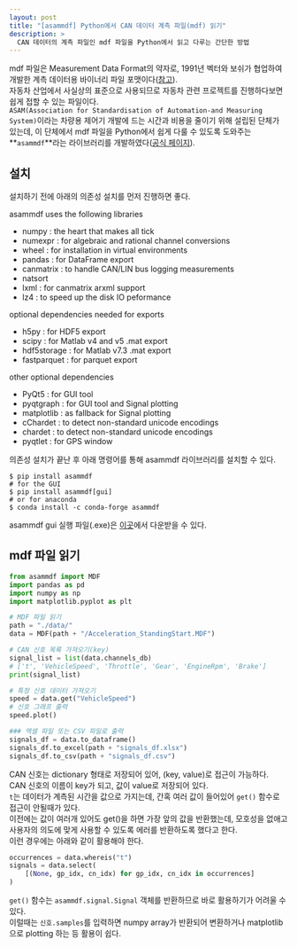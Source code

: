 ```yaml
---
layout: post
title: "[asammdf] Python에서 CAN 데이터 계측 파일(mdf) 읽기"
description: >
  CAN 데이터의 계측 파일인 mdf 파일을 Python에서 읽고 다루는 간단한 방법
---
```


mdf 파일은 Measurement Data Format의 약자로, 1991년 벡터와 보쉬가 협업하여 개발한 계측 데이터용 바이너리 파일 포맷이다([참고](https://www.vector.com/kr/ko/products/application-areas/ecu-calibration/measurement/mdf/)).    
자동차 산업에서 사실상의 표준으로 사용되므로 자동차 관련 프로젝트를 진행하다보면 쉽게 접할 수 있는 파일이다.   
`ASAM(Association for Standardisation of Automation-and Measuring System)`이라는 차량용 제어기 개발에 드는 시간과 비용을 줄이기 위해 설립된 단체가 있는데, 이 단체에서 mdf 파일을 Python에서 쉽게 다룰 수 있도록 도와주는 **`asammdf`**라는 라이브러리를 개발하였다([공식 페이지](https://pypi.org/project/asammdf/)).

## 설치
설치하기 전에 아래의 의존성 설치를 먼저 진행하면 좋다.

asammdf uses the following libraries
- numpy : the heart that makes all tick
- numexpr : for algebraic and rational channel conversions
- wheel : for installation in virtual environments
- pandas : for DataFrame export
- canmatrix : to handle CAN/LIN bus logging measurements
- natsort
- lxml : for canmatrix arxml support
- lz4 : to speed up the disk IO peformance

optional dependencies needed for exports
- h5py : for HDF5 export
- scipy : for Matlab v4 and v5 .mat export
- hdf5storage : for Matlab v7.3 .mat export
- fastparquet : for parquet export

other optional dependencies
- PyQt5 : for GUI tool
- pyqtgraph : for GUI tool and Signal plotting
- matplotlib : as fallback for Signal plotting
- cChardet : to detect non-standard unicode encodings
- chardet : to detect non-standard unicode encodings
- pyqtlet : for GPS window

의존성 설치가 끝난 후 아래 명령어를 통해 asammdf 라이브러리를 설치할 수 있다.
```
$ pip install asammdf
# for the GUI 
$ pip install asammdf[gui]
# or for anaconda
$ conda install -c conda-forge asammdf
```

asammdf gui 실행 파일(.exe)은 [이곳](https://sourceforge.net/projects/asammdf/)에서 다운받을 수 있다.


## mdf 파일 읽기

```python 
from asammdf import MDF
import pandas as pd
import numpy as np
import matplotlib.pyplot as plt

# MDF 파일 읽기
path = "./data/"
data = MDF(path + "/Acceleration_StandingStart.MDF")

# CAN 신호 목록 가져오기(key)
signal_list = list(data.channels_db)
# ['t', 'VehicleSpeed', 'Throttle', 'Gear', 'EngineRpm', 'Brake']
print(signal_list)

# 특정 신호 데이터 가져오기
speed = data.get("VehicleSpeed")
# 신호 그래프 출력
speed.plot()

### 엑셀 파일 또는 CSV 파일로 출력
signals_df = data.to_dataframe()
signals_df.to_excel(path + "signals_df.xlsx")
signals_df.to_csv(path + "signals_df.csv")
```

CAN 신호는 dictionary 형태로 저장되어 있어, (key, value)로 접근이 가능하다.   
CAN 신호의 이름이 key가 되고, 값이 value로 저장되어 있다.   
`t`는 데이터가 계측된 시간을 값으로 가지는데, 간혹 여러 값이 들어있어 `get()` 함수로 접근이 안될때가 있다.   
이전에는 값이 여러개 있어도 get()을 하면 가장 앞의 값을 반환했는데, 모호성을 없애고 사용자의 의도에 맞게 사용할 수 있도록 에러를 반환하도록 했다고 한다.    
이런 경우에는 아래와 같이 활용해야 한다.   

```python
occurrences = data.whereis("t")
signals = data.select(
    [(None, gp_idx, cn_idx) for gp_idx, cn_idx in occurrences]
)
```

`get()` 함수는 `asammdf.signal.Signal` 객체를 반환하므로 바로 활용하기가 어려울 수 있다.   
이럴때는 `신호.samples`를 입력하면 numpy array가 반환되어 변환하거나 matplotlib으로 plotting 하는 등 활용이 쉽다.



<br/>


<!-- Last modified: 21-10-16, 15:02 -->